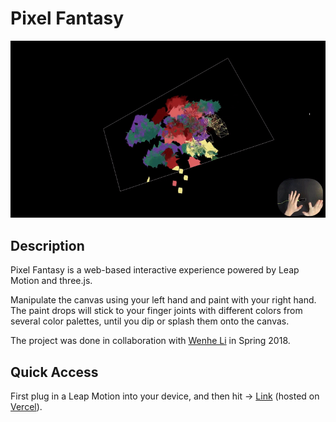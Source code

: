 # Pixel Fantasy

[![Animated Cover](img/cover.gif)](https://www.youtube.com/watch?v=CoZa4juJYbQ)

## Description

Pixel Fantasy is a web-based interactive experience powered by Leap Motion and three.js.

Manipulate the canvas using your left hand and paint with your right hand. The paint drops will stick to your finger joints with different colors from several color palettes, until you dip or splash them onto the canvas.

The project was done in collaboration with [Wenhe Li](https://github.com/WenheLI) in Spring 2018.

## Quick Access

First plug in a Leap Motion into your device, and then hit -> [Link](https://pixel-fantasy.vercel.app/) (hosted on [Vercel](https://vercel.com)).
